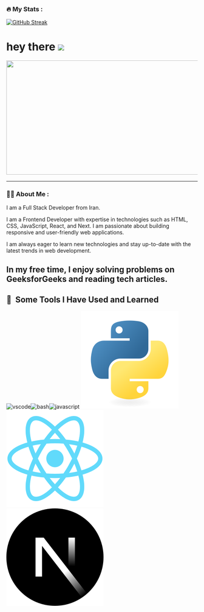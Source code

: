 

### :fire: My Stats :
[![GitHub Streak](http://github-readme-streak-stats.herokuapp.com?user=TheUs3rName&theme=dark&background=000000)](https://git.io/streak-stats)

<h1>
  hey there
  <img src="https://media.giphy.com/media/hvRJCLFzcasrR4ia7z/giphy.gif" width="30px"/>
</h1>

<div align="center">
  <img src="https://media.giphy.com/media/dWesBcTLavkZuG35MI/giphy.gif" width="600" height="300"/>
</div>

---

### :woman_technologist: About Me :
I am a Full Stack Developer from Iran.

I am a Frontend Developer with expertise in technologies such as HTML, CSS, JavaScript, React, and Next. I am passionate about building responsive and user-friendly web applications.

I am always eager to learn new technologies and stay up-to-date with the latest trends in web development.

In my free time, I enjoy solving problems on GeeksforGeeks and reading tech articles.
---

<h2> 🚀 &nbsp;Some Tools I Have Used and Learned</h2><p align="left"><img src="https://cdn.jsdelivr.net/gh/devicons/devicon/icons/vscode/vscode-original.svg" alt="vscode" width="45" height="45"/><img src="https://cdn.jsdelivr.net/gh/devicons/devicon/icons/bash/bash-original.svg" alt="bash" width="45" height="45"/><img src="[https://cdn.jsdelivr.net/gh/devicons/devicon/icons/php/php-original.svg](https://github.com/devicons/devicon/raw/v2.16.0/icons/javascript/javascript-original.svg)" alt="javascript" width="45" height="45"/> <img src="https://raw.githubusercontent.com/devicons/devicon/v2.16.0/icons/python/python-original.svg" alt="python" /> <img src="https://github.com/devicons/devicon/raw/v2.16.0/icons/react/react-original.svg" alt="react.js" > <img src="https://github.com/devicons/devicon/raw/v2.16.0/icons/nextjs/nextjs-original.svg" alt="next.js" > </p>

